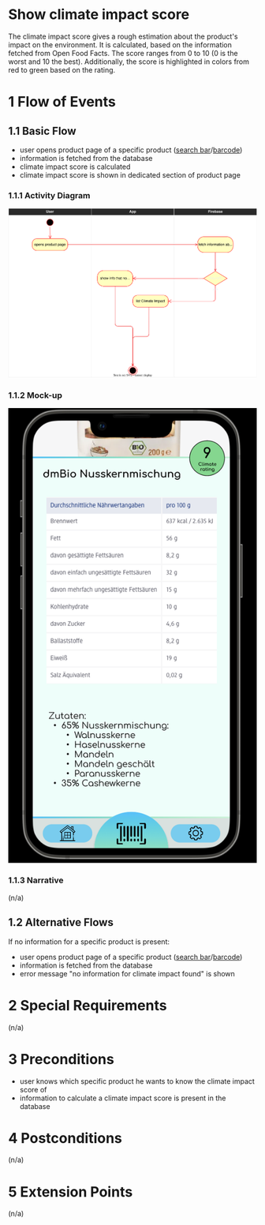 # Show climate impact score
The climate impact score gives a rough estimation about the product's 
impact on the environment. It is calculated, based on the information 
fetched from Open Food Facts. The score ranges from 0 to 10 (0 is the worst 
and 10 the best). Additionally, the score is highlighted in colors from red 
to green based on the rating.

# 1 Flow of Events
## 1.1 Basic Flow
- user opens product page of a specific product ([search bar](./UC1_Searchbar.md)/[barcode](./UC4_Scanner.md))
- information is fetched from the database
- climate impact score is calculated
- climate impact score is shown in dedicated section of product page

### 1.1.1 Activity Diagram
![Activity Diagram](../resources/UC5_ClimateImpact.drawio.svg)

### 1.1.2 Mock-up
![Ingredients Screenshot](../resources/Ingredients.png)

### 1.1.3 Narrative
(n/a)

## 1.2 Alternative Flows
If no information for a specific product is present:
- user opens product page of a specific product ([search bar](./UC1_Searchbar.md)/[barcode](./UC4_Scanner.md))
- information is fetched from the database
- error message "no information for climate impact found" is shown

# 2 Special Requirements
(n/a)

# 3 Preconditions
- user knows which specific product he wants to know the climate impact score of
- information to calculate a climate impact score is present in the database

# 4 Postconditions
(n/a)

# 5 Extension Points
(n/a)

